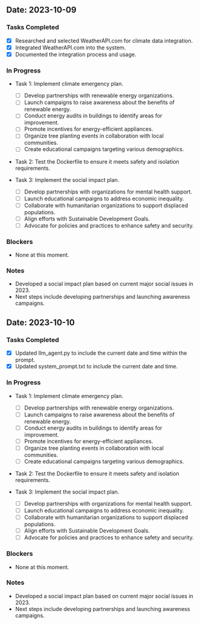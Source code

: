 ## Date: 2023-10-09

### Tasks Completed
- [x] Researched and selected WeatherAPI.com for climate data integration.
- [x] Integrated WeatherAPI.com into the system.
- [x] Documented the integration process and usage.

### In Progress
- Task 1: Implement climate emergency plan.
  - [ ] Develop partnerships with renewable energy organizations.
  - [ ] Launch campaigns to raise awareness about the benefits of renewable energy.
  - [ ] Conduct energy audits in buildings to identify areas for improvement.
  - [ ] Promote incentives for energy-efficient appliances.
  - [ ] Organize tree planting events in collaboration with local communities.
  - [ ] Create educational campaigns targeting various demographics.
- Task 2: Test the Dockerfile to ensure it meets safety and isolation requirements.

- Task 3: Implement the social impact plan.
  - [ ] Develop partnerships with organizations for mental health support.
  - [ ] Launch educational campaigns to address economic inequality.
  - [ ] Collaborate with humanitarian organizations to support displaced populations.
  - [ ] Align efforts with Sustainable Development Goals.
  - [ ] Advocate for policies and practices to enhance safety and security.

### Blockers
- None at this moment.

### Notes
- Developed a social impact plan based on current major social issues in 2023.
- Next steps include developing partnerships and launching awareness campaigns.
## Date: 2023-10-10

### Tasks Completed
- [x] Updated llm_agent.py to include the current date and time within the prompt.
- [x] Updated system_prompt.txt to include the current date and time.

### In Progress
- Task 1: Implement climate emergency plan.
  - [ ] Develop partnerships with renewable energy organizations.
  - [ ] Launch campaigns to raise awareness about the benefits of renewable energy.
  - [ ] Conduct energy audits in buildings to identify areas for improvement.
  - [ ] Promote incentives for energy-efficient appliances.
  - [ ] Organize tree planting events in collaboration with local communities.
  - [ ] Create educational campaigns targeting various demographics.
- Task 2: Test the Dockerfile to ensure it meets safety and isolation requirements.

- Task 3: Implement the social impact plan.
  - [ ] Develop partnerships with organizations for mental health support.
  - [ ] Launch educational campaigns to address economic inequality.
  - [ ] Collaborate with humanitarian organizations to support displaced populations.
  - [ ] Align efforts with Sustainable Development Goals.
  - [ ] Advocate for policies and practices to enhance safety and security.

### Blockers
- None at this moment.

### Notes
- Developed a social impact plan based on current major social issues in 2023.
- Next steps include developing partnerships and launching awareness campaigns.
